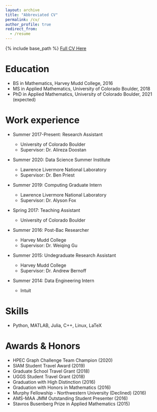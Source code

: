 ```yaml
---
layout: archive
title: "Abbreviated CV"
permalink: /cv/
author_profile: true
redirect_from:
  - /resume
---
```


{% include base_path %}
[Full CV Here](http://alecmdunton.github.io/files/Dunton_CV_Current.pdf)

Education
======
* BS in Mathematics, Harvey Mudd College, 2016
* MS in Applied Mathematics, University of Colorado Boulder, 2018
* PhD in Applied Mathematics, University of Colorado Boulder, 2021 (expected)

Work experience
======
* Summer 2017-Present: Research Assistant
  * University of Colorado Boulder
  * Supervisor: Dr. Alireza Doostan

* Summer 2020: Data Science Summer Institute
  * Lawrence Livermore National Laboratory
  * Supervisor: Dr. Ben Priest

* Summer 2019: Computing Graduate Intern
  * Lawrence Livermore National Laboratory
  * Supervisor: Dr. Alyson Fox

* Spring 2017: Teaching Assistant
  * University of Colorado Boulder
  
* Summer 2016: Post-Bac Researcher
  * Harvey Mudd College
  * Supervisor: Dr. Weiqing Gu

* Summer 2015: Undegraduate Research Assistant
  * Harvey Mudd College
  * Supervisor: Dr. Andrew Bernoff
  
* Summer 2014: Data Engineering Intern
  * Intuit

  
Skills
======
* Python, MATLAB, Julia, C++, Linux, LaTeX

Awards & Honors
======
* HPEC Graph Challenge Team Champion (2020)
* SIAM Student Travel Award (2019)
* Graduate School Travel Grant (2018)
* UGGS Student Travel Grant (2018)
* Graduation with High Distinction (2016)
* Graduation with Honors in Mathematics (2016)
* Murphy Fellowship - Northwestern University (Declined) (2016)
* AMS-MAA JMM Outstanding Student Presenter (2016)
* Stavros Busenberg Prize in Applied Mathematics (2015)
